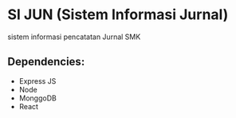 # SI JUN (Sistem Informasi Jurnal)
sistem informasi pencatatan Jurnal SMK

## Dependencies:
* Express JS
* Node
* MonggoDB
* React

